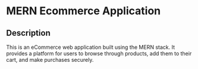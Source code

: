 # MERN Ecommerce Application

## Description

This is an eCommerce web application built using the MERN stack. It provides a platform for users to browse through products, add them to their cart, and make purchases securely.
